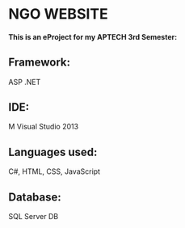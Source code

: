 # NGO WEBSITE
#### This is an eProject for my APTECH 3rd Semester:
## Framework:
ASP .NET
## IDE:
M Visual Studio 2013
## Languages used:
C#, HTML, CSS, JavaScript
## Database:
SQL Server DB
